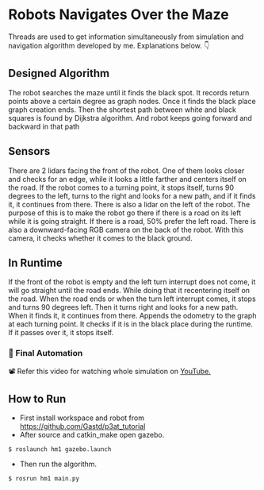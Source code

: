 # Robots Navigates Over the Maze
Threads are used to get information simultaneously from simulation and navigation algorithm developed by me. Explanations below. 👇
## Designed Algorithm
 The robot searches the maze until it finds the black spot. It records return points above a certain degree as graph nodes. Once it finds the black place graph creation ends. Then the shortest path between white and black squares is found by Dijkstra algorithm. And robot keeps going forward and backward in that path

## Sensors
 There are 2 lidars facing the front of the robot. One of them looks closer and checks for an edge, while it looks a little farther and centers itself on the road. If the robot comes to a turning point, it stops itself, turns 90 degrees to the left, turns to the right and looks for a new path, and if it finds it, it continues from there. There is also a lidar on the left of the robot. The purpose of this is to make the robot go there if there is a road on its left while it is going straight. If there is a road, 50% prefer the left road. There is also a downward-facing RGB camera on the back of the robot. With this camera, it checks whether it comes to the black ground.


## In Runtime
 If the front of the robot is empty and the left turn interrupt does not come, it will go straight until the road ends. While doing that it recentering itself on the road. When the road ends or when the turn left interrupt comes, it stops and turns 90 degrees left. Then it turns right and looks for a new path. When it finds it, it continues from there. Appends the odometry to the graph at each turning point. It checks if it is in the black place during the runtime. If it passes over it, it stops itself.

### 🙌 Final Automation
📽️ Refer this video for watching whole simulation on
<a href="https://youtu.be/ioGkle-YrU8" target="_blank">YouTube.</a>


## How to Run
- First install workspace and robot from https://github.com/Gastd/p3at_tutorial
- After source and catkin_make open gazebo.
```
$ roslaunch hm1 gazebo.launch
```
- Then run the algorithm.
```
$ rosrun hm1 main.py
```